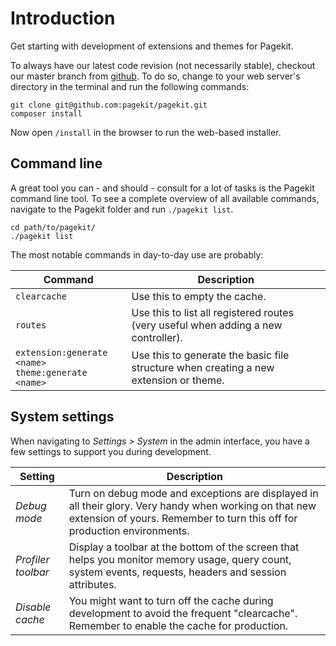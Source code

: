 # Introduction

<p class="uk-article-lead">Get starting with development of extensions and themes for Pagekit.</p>

To always have our latest code revision (not necessarily stable), checkout our master branch from [github](https://github.com/pagekit/pagekit). To do so, change to your web server's directory in the terminal and run the following commands:

```shell
git clone git@github.com:pagekit/pagekit.git
composer install
```

Now open `/install` in the browser to run the web-based installer.

## Command line

A great tool you can - and should - consult for a lot of tasks is the Pagekit command line tool. To see a complete overview of all available commands, navigate to the Pagekit folder and run `./pagekit list`.

```shell
cd path/to/pagekit/
./pagekit list
```

The most notable commands in day-to-day use are probably:

| Command    | Description |
|------------------|-------------|
| `clearcache`     | Use this to empty the cache.  |
| `routes`         | Use this to list all registered routes (very useful when adding a new controller).  |
| `extension:generate <name>` <br> `theme:generate <name>`| Use this to generate the basic file structure when creating a new extension or theme.  |

## System settings

When navigating to *Settings > System* in the admin interface, you have a few settings to support you during development.

| Setting               | Description |
|-----------------------|-------------|
| *Debug mode*        | Turn on debug mode and exceptions are displayed in all their glory. Very handy when working on that new extension of yours. Remember to turn this off for production environments.  |
| *Profiler toolbar*  | Display a toolbar at the bottom of the screen that helps you monitor memory usage, query count, system events, requests, headers and session attributes.  |
| *Disable cache*     | You might want to turn off the cache during development to avoid the frequent "clearcache". Remember to enable the cache for production.  |

